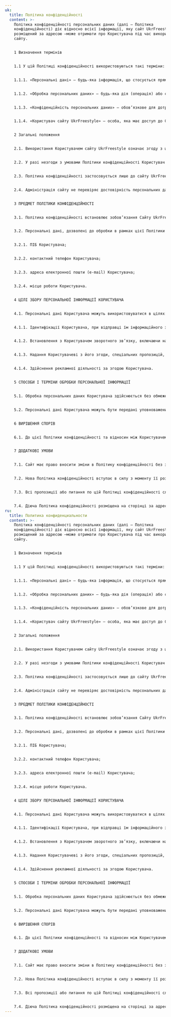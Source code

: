 ```yaml
---
uk:
  title: Політика конфіденційності
  content: >-
    Політика конфіденційності персональних даних (далі – Політика
    конфіденційності) діє відносно всієї інформації, яку сайт UkrFreestyle,
    розміщений за адресою –може отримати про Користувача під час використання
    сайту.


    1 Визначення термінів 


    1.1 У цій Політиці конфіденційності використовуються такі терміни: 


    1.1.1. «Персональні дані» – будь-яка інформація, що стосується прямо або побічно певної фізичної особи (суб’єкту персональних даних). 


    1.1.2. «Обробка персональних даних» – будь-яка дія (операція) або сукупність дій (операцій), що здійснюються з використанням засобів автоматизації або без використання таких засобів з персональними даними, включаючи збір, запис, систематизацію, накопичення, зберігання, уточнення (оновлення, зміна), витяг, використання, передачу (поширення, надання, доступ), знеособлення, блокування, видалення, знищення персональних даних. 


    1.1.3. «Конфіденційність персональних даних» – обов’язкове для дотримання Адміністратором або іншим отримав доступ до персональних даних особою вимога не допускати їх поширення без згоди суб’єкта персональних даних або наявності іншого законного підстави. 


    1.1.4. «Користувач сайту UkrFreestyle» – особа, яка має доступ до Сайту, за допомогою мережі Інтернет і використовує Сайт для отримання необхідної інформації.


    2 Загальні положення 


    2.1. Використання Користувачем сайту UkrFreestyle означає згоду з цією Політикою конфіденційності та умовами обробки персональних даних Користувача. 


    2.2. У разі незгоди з умовами Політики конфіденційності Користувач повинен припинити використання сайту UkrFreestyle. 


    2.3. Політика конфіденційності застосовується лише до сайту UkrFreestyle. Сайт не контролює і не несе відповідальність за сайти третіх осіб, на які Користувач може перейти по посиланнях, доступним на сайті UkrFreestyle. 


    2.4. Адміністрація сайту не перевіряє достовірність персональних даних, що надаються Користувачем сайту UkrFreestyle.


    3 ПРЕДМЕТ ПОЛІТИКИ КОНФІДЕНЦІЙНОСТІ 


    3.1. Політика конфіденційності встановлює зобов’язання Сайту UkrFreestyle щодо нерозголошення та забезпечення режиму захисту конфіденційності персональних даних, які Користувач повинен надати Cайту при заповненні форми зворотного зв’язку. 


    3.2. Персональні дані, дозволені до обробки в рамках цієї Політики конфіденційності, надаються Користувачем шляхом заповнення форми зворотного зв’язку на Сайті UkrFreestyle в розділі «Контакти» і можуть включати в себе наступну інформацію: 


    3.2.1. ПІБ Користувача; 


    3.2.2. контактний телефон Користувача; 


    3.2.3. адреса електронної пошти (e-mail) Користувача; 


    3.2.4. місце роботи Користувача.


    4 ЦІЛІ ЗБОРУ ПЕРСОНАЛЬНОЇ ІНФОРМАЦІЇ КОРИСТУВАЧА 


    4.1. Персональні дані Користувача можуть використовуватися в цілях: 


    4.1.1. Ідентифікації Користувача, при відправці їм інформаційного запиту через форму зворотного зв’язку Сайту UkrFreestyle. 


    4.1.2. Встановлення з Користувачем зворотного зв’язку, включаючи напрямок повідомлень, запитів, що стосуються використання Сайту UkrFreestyle, надання послуг, обробка запитів і заявок від Користувача. 


    4.1.3. Надання Користувачеві з його згоди, спеціальних пропозицій, розсилки новин та інших відомостей від імені Сайту UkrFreestyle. 


    4.1.4. Здійснення рекламної діяльності за згодою Користувача.


    5 СПОСОБИ І ТЕРМІНИ ОБРОБКИ ПЕРСОНАЛЬНОЇ ІНФОРМАЦІЇ 


    5.1. Обробка персональних даних Користувача здійснюється без обмеження терміну, будь-яким законним способом, в тому числі в інформаційних системах персональних даних з використанням засобів автоматизації або без використання таких засобів. 


    5.2. Персональні дані Користувача можуть бути передані уповноваженим органам державної влади України тільки на підставі і в порядку встановленим законодавством України.


    6 ВИРІШЕННЯ СПОРІВ 


    6.1. До цієї Політики конфіденційності та відносин між Користувачем та Сайтом застосовується чинне законодавство України.


    7 ДОДАТКОВІ УМОВИ 


    7.1. Сайт має право вносити зміни в Політику конфіденційності без згоди Користувача. 


    7.2. Нова Політика конфіденційності вступає в силу з моменту її розміщення на Сайті, якщо інше не передбачено новою редакцією Політики конфіденційності. 


    7.3. Всі пропозиції або питання по цій Політиці конфіденційності слід повідомляти в розділ «Контакти». 


    7.4. Діюча Політика конфіденційності розміщена на сторінці за адресою https://ukrfreestyle.com/privacy-policy/.
ru:
  title: Политика конфиденциальности
  content: >-
    Політика конфіденційності персональних даних (далі – Політика
    конфіденційності) діє відносно всієї інформації, яку сайт UkrFreestyle,
    розміщений за адресою –може отримати про Користувача під час використання
    сайту.


    1 Визначення термінів 


    1.1 У цій Політиці конфіденційності використовуються такі терміни: 


    1.1.1. «Персональні дані» – будь-яка інформація, що стосується прямо або побічно певної фізичної особи (суб’єкту персональних даних). 


    1.1.2. «Обробка персональних даних» – будь-яка дія (операція) або сукупність дій (операцій), що здійснюються з використанням засобів автоматизації або без використання таких засобів з персональними даними, включаючи збір, запис, систематизацію, накопичення, зберігання, уточнення (оновлення, зміна), витяг, використання, передачу (поширення, надання, доступ), знеособлення, блокування, видалення, знищення персональних даних. 


    1.1.3. «Конфіденційність персональних даних» – обов’язкове для дотримання Адміністратором або іншим отримав доступ до персональних даних особою вимога не допускати їх поширення без згоди суб’єкта персональних даних або наявності іншого законного підстави. 


    1.1.4. «Користувач сайту UkrFreestyle» – особа, яка має доступ до Сайту, за допомогою мережі Інтернет і використовує Сайт для отримання необхідної інформації.


    2 Загальні положення 


    2.1. Використання Користувачем сайту UkrFreestyle означає згоду з цією Політикою конфіденційності та умовами обробки персональних даних Користувача. 


    2.2. У разі незгоди з умовами Політики конфіденційності Користувач повинен припинити використання сайту UkrFreestyle. 


    2.3. Політика конфіденційності застосовується лише до сайту UkrFreestyle. Сайт не контролює і не несе відповідальність за сайти третіх осіб, на які Користувач може перейти по посиланнях, доступним на сайті UkrFreestyle. 


    2.4. Адміністрація сайту не перевіряє достовірність персональних даних, що надаються Користувачем сайту UkrFreestyle.


    3 ПРЕДМЕТ ПОЛІТИКИ КОНФІДЕНЦІЙНОСТІ 


    3.1. Політика конфіденційності встановлює зобов’язання Сайту UkrFreestyle щодо нерозголошення та забезпечення режиму захисту конфіденційності персональних даних, які Користувач повинен надати Cайту при заповненні форми зворотного зв’язку. 


    3.2. Персональні дані, дозволені до обробки в рамках цієї Політики конфіденційності, надаються Користувачем шляхом заповнення форми зворотного зв’язку на Сайті UkrFreestyle в розділі «Контакти» і можуть включати в себе наступну інформацію: 


    3.2.1. ПІБ Користувача; 


    3.2.2. контактний телефон Користувача; 


    3.2.3. адреса електронної пошти (e-mail) Користувача; 


    3.2.4. місце роботи Користувача.


    4 ЦІЛІ ЗБОРУ ПЕРСОНАЛЬНОЇ ІНФОРМАЦІЇ КОРИСТУВАЧА 


    4.1. Персональні дані Користувача можуть використовуватися в цілях: 


    4.1.1. Ідентифікації Користувача, при відправці їм інформаційного запиту через форму зворотного зв’язку Сайту UkrFreestyle. 


    4.1.2. Встановлення з Користувачем зворотного зв’язку, включаючи напрямок повідомлень, запитів, що стосуються використання Сайту UkrFreestyle, надання послуг, обробка запитів і заявок від Користувача.


    4.1.3. Надання Користувачеві з його згоди, спеціальних пропозицій, розсилки новин та інших відомостей від імені Сайту UkrFreestyle. 


    4.1.4. Здійснення рекламної діяльності за згодою Користувача.


    5 СПОСОБИ І ТЕРМІНИ ОБРОБКИ ПЕРСОНАЛЬНОЇ ІНФОРМАЦІЇ 


    5.1. Обробка персональних даних Користувача здійснюється без обмеження терміну, будь-яким законним способом, в тому числі в інформаційних системах персональних даних з використанням засобів автоматизації або без використання таких засобів. 


    5.2. Персональні дані Користувача можуть бути передані уповноваженим органам державної влади України тільки на підставі і в порядку встановленим законодавством України.


    6 ВИРІШЕННЯ СПОРІВ 


    6.1. До цієї Політики конфіденційності та відносин між Користувачем та Сайтом застосовується чинне законодавство України.


    7 ДОДАТКОВІ УМОВИ 


    7.1. Сайт має право вносити зміни в Політику конфіденційності без згоди Користувача. 


    7.2. Нова Політика конфіденційності вступає в силу з моменту її розміщення на Сайті, якщо інше не передбачено новою редакцією Політики конфіденційності. 


    7.3. Всі пропозиції або питання по цій Політиці конфіденційності слід повідомляти в розділ «Контакти». 


    7.4. Діюча Політика конфіденційності розміщена на сторінці за адресою https://ukrfreestyle.com/privacy-policy/.
---
```

